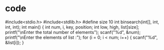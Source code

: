 # code
#include&lt;stdio.h> #include&lt;stdlib.h> #define size 10 int binsearch(int[], int, int, int); int main() {  int num, i, key, position;  int low, high, list[size];  printf("\nEnter the total number of elements");  scanf("%d", &amp;num);  printf("\nEnter the elements of list :");  for (i = 0; i &lt; num; i++) {  scanf("%d", &amp;list[i]);  }
